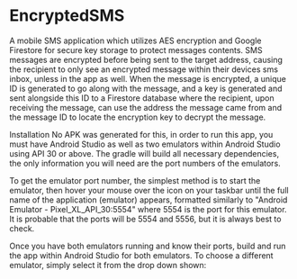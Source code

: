 # EncryptedSMS

A mobile SMS application which utilizes AES encryption and Google Firestore for secure key storage to protect messages contents. 
SMS messages are encrypted before being sent to the target address, causing the recipient to only see an encrypted message within
their devices sms inbox, unless in the app as well. When the message is encrypted, a unique ID is generated to go along with the message, 
and a key is generated and sent alongside this ID to a Firestore database where the recipient, upon receiving the message, can use the 
address the message came from and the message ID to locate the encryption key to decrypt the message. 

Installation
No APK was generated for this, in order to run this app, you must have Android Studio as well as two emulators within Android Studio
using API 30 or above. The gradle will build all necessary dependencies, the only information you will need are the port numbers
of the emulators.

To get the emulator port number, the simplest method is to start the emulator, then hover your mouse over the icon on your taskbar
until the full name of the application (emulator) appears, formatted similarly to "Android Emulator - Pixel_XL_API_30:5554" where
5554 is the port for this emulator. It is probable that the ports will be 5554 and 5556, but it is always best to check.

Once you have both emulators running and know their ports, build and run the app within Android Studio for both emulators. To choose
a different emulator, simply select it from the drop down shown:
